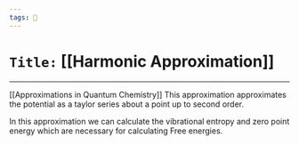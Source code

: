 ```yaml
---
tags: 🧪
---
```

# `Title:` [[Harmonic Approximation]]
--- 
[[Approximations in Quantum Chemistry]]
This approximation approximates the potential as a taylor series about a point up to second order. 

In this approximation we can calculate the vibrational entropy and zero point energy which are necessary for calculating Free energies. 


